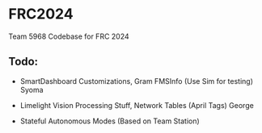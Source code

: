 # FRC2024

Team 5968 Codebase for FRC 2024 

## Todo:

- SmartDashboard Customizations, Gram FMSInfo (Use Sim for testing) Syoma

- Limelight Vision Processing Stuff, Network Tables (April Tags) George

- Stateful Autonomous Modes (Based on Team Station)
